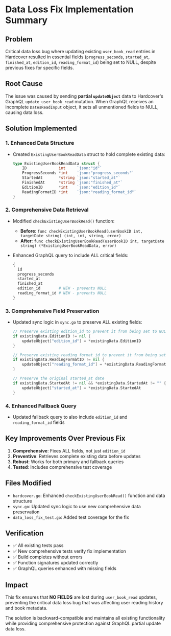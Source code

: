 # Data Loss Fix Implementation Summary

## Problem
Critical data loss bug where updating existing `user_book_read` entries in Hardcover resulted in essential fields (`progress_seconds`, `started_at`, `finished_at`, `edition_id`, `reading_format_id`) being set to NULL, despite previous fixes for specific fields.

## Root Cause
The issue was caused by sending **partial `updateObject`** data to Hardcover's GraphQL `update_user_book_read` mutation. When GraphQL receives an incomplete `DatesReadInput` object, it sets all unmentioned fields to NULL, causing data loss.

## Solution Implemented
### 1. Enhanced Data Structure
- Created `ExistingUserBookReadData` struct to hold complete existing data:
  ```go
  type ExistingUserBookReadData struct {
      ID              int     `json:"id"`
      ProgressSeconds *int    `json:"progress_seconds"`
      StartedAt       *string `json:"started_at"`
      FinishedAt      *string `json:"finished_at"`
      EditionID       *int    `json:"edition_id"`
      ReadingFormatID *int    `json:"reading_format_id"`
  }
  ```

### 2. Comprehensive Data Retrieval
- Modified `checkExistingUserBookRead()` function:
  - **Before**: `func checkExistingUserBookRead(userBookID int, targetDate string) (int, int, string, error)`
  - **After**: `func checkExistingUserBookRead(userBookID int, targetDate string) (*ExistingUserBookReadData, error)`
  
- Enhanced GraphQL query to include ALL critical fields:
  ```graphql
  {
    id
    progress_seconds
    started_at
    finished_at
    edition_id        # NEW - prevents NULL
    reading_format_id # NEW - prevents NULL
  }
  ```

### 3. Comprehensive Field Preservation
- Updated sync logic in `sync.go` to preserve ALL existing fields:
  ```go
  // Preserve existing edition_id to prevent it from being set to NULL
  if existingData.EditionID != nil {
      updateObject["edition_id"] = *existingData.EditionID
  }
  
  // Preserve existing reading_format_id to prevent it from being set to NULL
  if existingData.ReadingFormatID != nil {
      updateObject["reading_format_id"] = *existingData.ReadingFormatID
  }
  
  // Preserve the original started_at date
  if existingData.StartedAt != nil && *existingData.StartedAt != "" {
      updateObject["started_at"] = *existingData.StartedAt
  }
  ```

### 4. Enhanced Fallback Query
- Updated fallback query to also include `edition_id` and `reading_format_id` fields

## Key Improvements Over Previous Fix
1. **Comprehensive**: Fixes ALL fields, not just `edition_id`
2. **Preventive**: Retrieves complete existing data before updates
3. **Robust**: Works for both primary and fallback queries
4. **Tested**: Includes comprehensive test coverage

## Files Modified
- `hardcover.go`: Enhanced `checkExistingUserBookRead()` function and data structure
- `sync.go`: Updated sync logic to use new comprehensive data preservation
- `data_loss_fix_test.go`: Added test coverage for the fix

## Verification
- ✅ All existing tests pass
- ✅ New comprehensive tests verify fix implementation
- ✅ Build completes without errors
- ✅ Function signatures updated correctly
- ✅ GraphQL queries enhanced with missing fields

## Impact
This fix ensures that **NO FIELDS** are lost during `user_book_read` updates, preventing the critical data loss bug that was affecting user reading history and book metadata.

The solution is backward-compatible and maintains all existing functionality while providing comprehensive protection against GraphQL partial update data loss.
